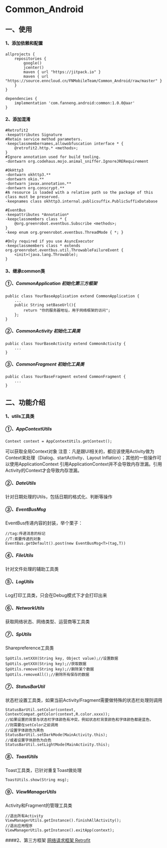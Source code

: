 # Common_Android
## 一、使用
#### 1、添加依赖和配置
```
allprojects {
    repositories {
        google()
        jcenter()
        maven { url "https://jitpack.io" }
        maven { url "https://source.enncloud.cn/FNMobileTeam/Common_Android/raw/master" }
    }
}
```
```
dependencies {
    implementation 'com.fanneng.android:common:1.0.0@aar'
}
```

#### 2、添加混淆
```
#Retrofit2
-keepattributes Signature
#Retain service method parameters.
-keepclassmembernames,allowobfuscation interface * {
    @retrofit2.http.* <methods>;
}
#Ignore annotation used for build tooling.
-dontwarn org.codehaus.mojo.animal_sniffer.IgnoreJRERequirement

#OkHttp3
-dontwarn okhttp3.**
-dontwarn okio.**
-dontwarn javax.annotation.**
-dontwarn org.conscrypt.**
#A resource is loaded with a relative path so the package of this class must be preserved.
-keepnames class okhttp3.internal.publicsuffix.PublicSuffixDatabase

#EventBus
-keepattributes *Annotation*
-keepclassmembers class * {
    @org.greenrobot.eventbus.Subscribe <methods>;
}
-keep enum org.greenrobot.eventbus.ThreadMode { *; }

#Only required if you use AsyncExecutor
-keepclassmembers class * extends org.greenrobot.eventbus.util.ThrowableFailureEvent {
    <init>(java.lang.Throwable);
}
```
#### 3、继承common类
##### ①、CommonApplication 初始化第三方框架
```
public class YourBaseApplication extend CommonApplication {
    ...
    public String setBaseUrl(){
        return "你的服务器地址，用于网络框架的访问";
    };
}
```
##### ②、CommonActivity 初始化工具类
```
public class YourBaseActivity extend CommonActivity {
    ...
}
```
##### ③、CommonFragment 初始化工具类
```
public class YourBaseFragment extend CommonFragment {
    ...
}
```
## 二、功能介绍
#### 1、utils工具类
##### ①、AppContextUtils
```
Context context = AppContextUtils.getContext();
```
可以获取全局Context对象
注意：凡是跟UI相关的，都应该使用Activity做为Context来处理（Dialog、startActivity、Layout Inflation）；其他的一些操作可以使用ApplicationContext
引用ApplicationContext并不会导致内存泄漏。引用Activity的Context才会导致内存泄漏。

##### ②、DateUtils
针对日期处理的Utils，包括日期的格式化、判断等操作

##### ③、EventBusMsg
EventBus传递内容的封装，举个栗子：
```
//tag:传递消息的标记
//T:索要传递的对象
EventBus.getDefault().post(new EventBusMsg<T>(tag,T))
```
##### ④、FileUtils
针对文件处理的辅助工具类

##### ⑤、LogUtils
Log打印工具类，只会在Debug模式下才会打印出来

##### ⑥、NetworkUtils
获取网络状态、网络类型、运营商等工具类

##### ⑦、SpUtils
Sharepreference工具类
```
SpUtils.setXXX(String key, Object value);//设置数据
SpUtils.getXXX(String key);//获取数据
SpUtils.remove(String key);//删除某个数据
SpUtils.removeAll();//删除所有保存的数据
```
##### ⑦、StatusBarUtil
状态栏设置工具类，如果当前Activity/Fragment需要做特殊的状态栏处理则调用
```
StatusBarUtil.setColor(context, ContextCompat.getColor(context,R.color.xxxx));
//如果设置的背景与状态栏字体颜色有冲突，例如状态栏背景颜色和字体颜色都是蓝色，
//则需要在setColor之前调用
//设置字体颜色为黑色
StatusBarUtil.setDarkMode(MainActivity.this);
//或者设置字体颜色为白色
StatusBarUtil.setLightMode(MainActivity.this);
```
##### ⑧、ToastUtils
Toast工具类，已针对重复Toast做处理
```
ToastUtils.show(String msg);
```

##### ⑨、ViewManagerUtils
Activity和Fragment的管理工具类
```
//退出所有Activity
ViewManagerUtils.getInstance().finishAllActivity();
//退出应用程序
ViewManagerUtils.getInstance().exitApp(context);
```


####2、第三方框架
[网络请求框架 Retrofit](https://github.com/square/retrofit)